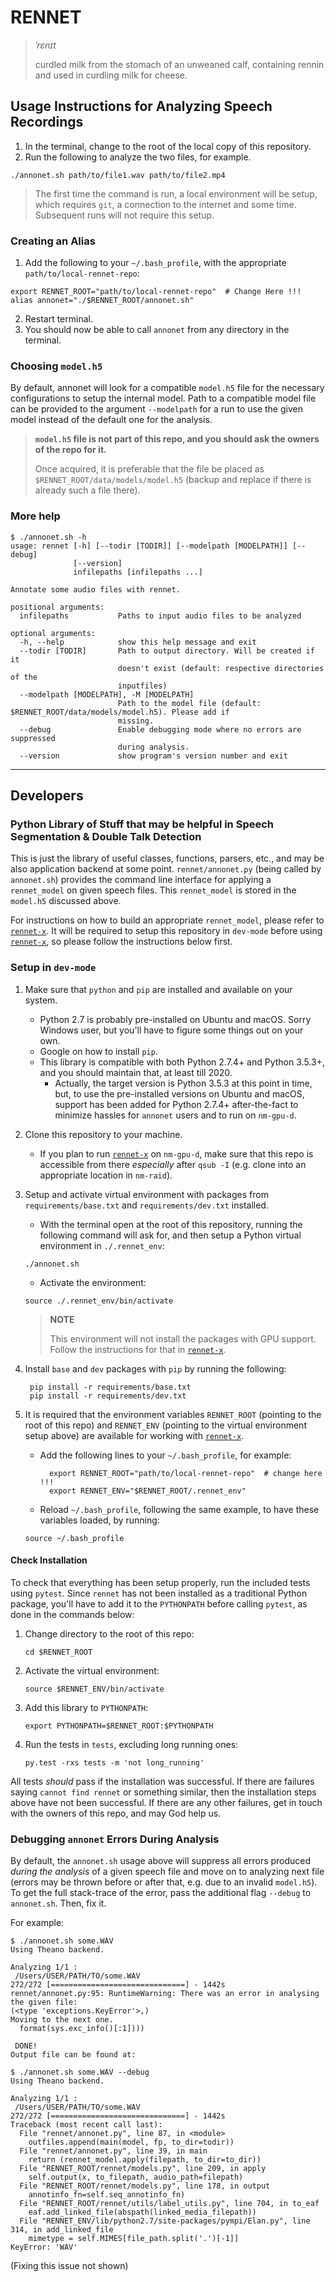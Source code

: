 # RENNET

> *ˈrɛnɪt*
>
> curdled milk from the stomach of an unweaned calf, containing rennin and used in curdling milk for cheese.

## Usage Instructions for Analyzing Speech Recordings

1. In the terminal, change to the root of the local copy of this repository.
2. Run the following to analyze the two files, for example.
```
./annonet.sh path/to/file1.wav path/to/file2.mp4
```

> The first time the command is run, a local environment will be setup, which requires `git`, a connection to the internet and some time. Subsequent runs will not require this setup.

### Creating an Alias
1. Add the following to your `~/.bash_profile`, with the appropriate `path/to/local-rennet-repo`:
```
export RENNET_ROOT="path/to/local-rennet-repo"  # Change Here !!!
alias annonet="./$RENNET_ROOT/annonet.sh"
```
2. Restart terminal.
3. You should now be able to call `annonet` from any directory in the terminal.

### Choosing `model.h5`
By default, annonet will look for a compatible `model.h5` file for the necessary configurations to setup the internal model.
Path to a compatible model file can be provided to the argument `--modelpath` for a run to use the given model instead of the default one for the analysis.

> **`model.h5` file is not part of this repo, and you should ask the owners of the repo for it.**
>
> Once acquired, it is preferable that the file be placed as `$RENNET_ROOT/data/models/model.h5` (backup and replace if there is already such a file there).

### More help
```
$ ./annonet.sh -h
usage: rennet [-h] [--todir [TODIR]] [--modelpath [MODELPATH]] [--debug]
              [--version]
              infilepaths [infilepaths ...]

Annotate some audio files with rennet.

positional arguments:
  infilepaths           Paths to input audio files to be analyzed

optional arguments:
  -h, --help            show this help message and exit
  --todir [TODIR]       Path to output directory. Will be created if it
                        doesn't exist (default: respective directories of the
                        inputfiles)
  --modelpath [MODELPATH], -M [MODELPATH]
                        Path to the model file (default: $RENNET_ROOT/data/models/model.h5). Please add if
                        missing.
  --debug               Enable debugging mode where no errors are suppressed
                        during analysis.
  --version             show program's version number and exit
```

***

## Developers

### Python Library of Stuff that may be helpful in Speech Segmentation & Double Talk Detection

This is just the library of useful classes, functions, parsers, etc., and may be also application backend at some point.
`rennet/annonet.py` (being called by `annonet.sh`) provides the command line interface for applying a `rennet_model` on given speech files.
This `rennet_model` is stored in the `model.h5` discussed above.

For instructions on how to build an appropriate `rennet_model`, please refer to [`rennet-x`](https://bitbucket.org/nm-rennet/rennet-x).
It will be required to setup this repository in `dev-mode` before using [`rennet-x`](https://bitbucket.org/nm-rennet/rennet-x), so please follow the instructions below first.

### Setup in `dev-mode`

1. Make sure that `python` and `pip` are installed and available on your system.
    - Python 2.7 is probably pre-installed on Ubuntu and macOS. Sorry Windows user, but you'll have to figure some things out on your own.
    - Google on how to install `pip`.
    - This library is compatible with both Python 2.7.4+ and Python 3.5.3+, and you should maintain that, at least till 2020.
        + Actually, the target version is Python 3.5.3 at this point in time, but, to use the pre-installed versions on Ubuntu and macOS, support has been added for Python 2.7.4+ after-the-fact to minimize hassles for `annonet` users and to run on `nm-gpu-d`.

2. Clone this repository to your machine.
    - If you plan to run [`rennet-x`](https://bitbucket.org/nm-rennet/rennet-x) on `nm-gpu-d`, make sure that this repo is accessible from there _especially_ after `qsub -I` (e.g. clone into an appropriate location in `nm-raid`).

3. Setup and activate virtual environment with packages from `requirements/base.txt` and `requirements/dev.txt` installed.
    - With the terminal open at the root of this repository, running the following command will ask for, and then setup a Python virtual environment in `./.rennet_env`:
    ```
    ./annonet.sh
    ```
    - Activate the environment:
    ```
    source ./.rennet_env/bin/activate
    ```
    > **NOTE**
    >
    > This environment will not install the packages with GPU support.
    > Follow the instructions for that in [`rennet-x`](https://bitbucket.org/nm-rennet/rennet-x).

4. Install `base` and `dev` packages with `pip` by running the following:

        pip install -r requirements/base.txt
        pip install -r requirements/dev.txt
    

5. It is required that the environment variables `RENNET_ROOT` (pointing to the root of this repo) and `RENNET_ENV` (pointing to the virtual environment setup above) are available for working with [`rennet-x`](https://bitbucket.org/nm-rennet/rennet-x).
    - Add the following lines to your `~/.bash_profile`, for example:

            export RENNET_ROOT="path/to/local-rennet-repo"  # change here !!!
            export RENNET_ENV="$RENNET_ROOT/.rennet_env"

    - Reload `~/.bash_profile`, following the same example, to have these variables loaded, by running:
    ```
    source ~/.bash_profile
    ```

#### Check Installation

To check that everything has been setup properly, run the included tests using `pytest`. Since `rennet` has not been installed as a traditional Python package, you'll have to add it to the `PYTHONPATH` before calling `pytest`, as done in the commands below:

1. Change directory to the root of this repo:
    ```
    cd $RENNET_ROOT
    ```
2. Activate the virtual environment:
    ```
    source $RENNET_ENV/bin/activate
    ```
3. Add this library to `PYTHONPATH`:
    ```
    export PYTHONPATH=$RENNET_ROOT:$PYTHONPATH
    ```
4. Run the tests in `tests`, excluding long running ones:
    ```
    py.test -rxs tests -m 'not long_running'
    ```

All tests _should_ pass if the installation was successful. If there are failures saying `cannot find rennet` or something similar, then the installation steps above have not been successful. If there are any other failures, get in touch with the owners of this repo, and may God help us.

### Debugging `annonet` Errors During Analysis

By default, the `annonet.sh` usage above will suppress all errors produced _during the analysis_ of a given speech file and move on to analyzing next file (errors may be thrown before or after that, e.g. due to an invalid `model.h5`).
To get the full stack-trace of the error, pass the additional flag `--debug` to `annonet.sh`.
Then, fix it.

For example:
```
$ ./annonet.sh some.WAV
Using Theano backend.

Analyzing 1/1 :
 /Users/USER/PATH/TO/some.WAV
272/272 [==============================] - 1442s     
rennet/annonet.py:95: RuntimeWarning: There was an error in analysing the given file:
(<type 'exceptions.KeyError'>,)
Moving to the next one.
  format(sys.exc_info()[:1])))

 DONE!
Output file can be found at:
```

```
$ ./annonet.sh some.WAV --debug
Using Theano backend.

Analyzing 1/1 :
 /Users/USER/PATH/TO/some.WAV
272/272 [==============================] - 1442s     
Traceback (most recent call last):
  File "rennet/annonet.py", line 87, in <module>
    outfiles.append(main(model, fp, to_dir=todir))
  File "rennet/annonet.py", line 39, in main
    return (rennet_model.apply(filepath, to_dir=to_dir))
  File "RENNET_ROOT/rennet/models.py", line 209, in apply
    self.output(x, to_filepath, audio_path=filepath)
  File "RENNET_ROOT/rennet/models.py", line 178, in output
    annotinfo_fn=self.seq_annotinfo_fn)
  File "RENNET_ROOT/rennet/utils/label_utils.py", line 704, in to_eaf
    eaf.add_linked_file(abspath(linked_media_filepath))
  File "RENNET_ENV/lib/python2.7/site-packages/pympi/Elan.py", line 314, in add_linked_file
    mimetype = self.MIMES[file_path.split('.')[-1]]
KeyError: 'WAV'
```

(Fixing this issue not shown)

